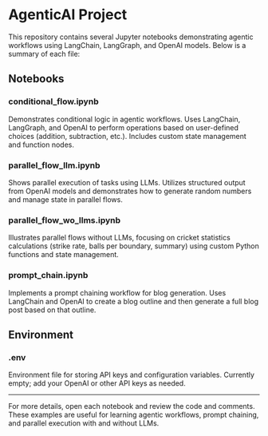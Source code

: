 # AgenticAI Project

This repository contains several Jupyter notebooks demonstrating agentic workflows using LangChain, LangGraph, and OpenAI models. Below is a summary of each file:

## Notebooks

### conditional_flow.ipynb
Demonstrates conditional logic in agentic workflows. Uses LangChain, LangGraph, and OpenAI to perform operations based on user-defined choices (addition, subtraction, etc.). Includes custom state management and function nodes.

### parallel_flow_llm.ipynb
Shows parallel execution of tasks using LLMs. Utilizes structured output from OpenAI models and demonstrates how to generate random numbers and manage state in parallel flows.

### parallel_flow_wo_llms.ipynb
Illustrates parallel flows without LLMs, focusing on cricket statistics calculations (strike rate, balls per boundary, summary) using custom Python functions and state management.

### prompt_chain.ipynb
Implements a prompt chaining workflow for blog generation. Uses LangChain and OpenAI to create a blog outline and then generate a full blog post based on that outline.

## Environment

### .env
Environment file for storing API keys and configuration variables. Currently empty; add your OpenAI or other API keys as needed.

---
For more details, open each notebook and review the code and comments. These examples are useful for learning agentic workflows, prompt chaining, and parallel execution with and without LLMs.
